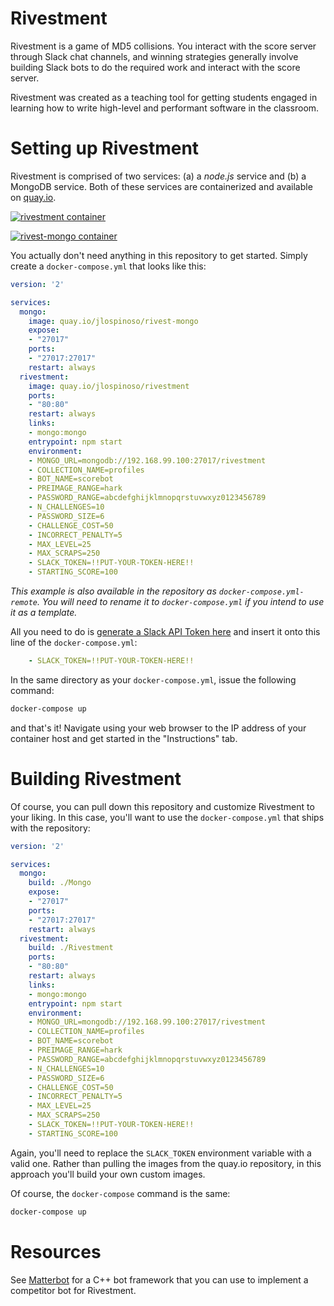 Rivestment
==

Rivestment is a game of MD5 collisions. You interact with the score server
through Slack chat channels, and winning strategies generally involve building
Slack bots to do the required work and interact with the score server.

Rivestment was created as a teaching tool for getting students engaged in learning
how to write high-level and performant software in the classroom.

Setting up Rivestment
==

Rivestment is comprised of two services: (a) a *node.js* service and (b) a MongoDB
service. Both of these services are containerized and available on
[quay.io](https://quay.io/repository/jlospinoso/rivestment).

[![rivestment container](https://quay.io/repository/jlospinoso/rivestment/status "rivestment Docker Repository on Quay")](https://quay.io/repository/jlospinoso/rivestment)

[![rivest-mongo container](https://quay.io/repository/jlospinoso/rivest-mongo/status "rivest-mongo Docker Repository on Quay")](https://quay.io/repository/jlospinoso/rivest-mongo)

You actually don't need anything in this repository to get started. Simply create
a `docker-compose.yml` that looks like this:

```yml
version: '2'

services:
  mongo:
    image: quay.io/jlospinoso/rivest-mongo
    expose:
    - "27017"
    ports:
    - "27017:27017"
    restart: always
  rivestment:
    image: quay.io/jlospinoso/rivestment
    ports:
    - "80:80"
    restart: always
    links:
    - mongo:mongo
    entrypoint: npm start
    environment:
    - MONGO_URL=mongodb://192.168.99.100:27017/rivestment
    - COLLECTION_NAME=profiles
    - BOT_NAME=scorebot
    - PREIMAGE_RANGE=hark
    - PASSWORD_RANGE=abcdefghijklmnopqrstuvwxyz0123456789
    - N_CHALLENGES=10
    - PASSWORD_SIZE=6
    - CHALLENGE_COST=50
    - INCORRECT_PENALTY=5
    - MAX_LEVEL=25
    - MAX_SCRAPS=250
    - SLACK_TOKEN=!!PUT-YOUR-TOKEN-HERE!!
    - STARTING_SCORE=100
```

_This example is also available in the repository as `docker-compose.yml-remote`.
You will need to rename it to `docker-compose.yml` if you intend to use it as
a template._

All you need to do is [generate a Slack API Token here](https://api.slack.com/tokens)
and insert it onto this line of the `docker-compose.yml`:

```yml
    - SLACK_TOKEN=!!PUT-YOUR-TOKEN-HERE!!
```

In the same directory as your `docker-compose.yml`, issue the following command:

```sh
docker-compose up
```

and that's it! Navigate using your web browser to the IP address of your container
host and get started in the "Instructions" tab.

Building Rivestment
==

Of course, you can pull down this repository and customize Rivestment to your liking.
In this case, you'll want to use the `docker-compose.yml` that ships with the repository:

```yml
version: '2'

services:
  mongo:
    build: ./Mongo
    expose:
    - "27017"
    ports:
    - "27017:27017"
    restart: always
  rivestment:
    build: ./Rivestment
    ports:
    - "80:80"
    restart: always
    links:
    - mongo:mongo
    entrypoint: npm start
    environment:
    - MONGO_URL=mongodb://192.168.99.100:27017/rivestment
    - COLLECTION_NAME=profiles
    - BOT_NAME=scorebot
    - PREIMAGE_RANGE=hark
    - PASSWORD_RANGE=abcdefghijklmnopqrstuvwxyz0123456789
    - N_CHALLENGES=10
    - PASSWORD_SIZE=6
    - CHALLENGE_COST=50
    - INCORRECT_PENALTY=5
    - MAX_LEVEL=25
    - MAX_SCRAPS=250
    - SLACK_TOKEN=!!PUT-YOUR-TOKEN-HERE!!
    - STARTING_SCORE=100
```

Again, you'll need to replace the `SLACK_TOKEN` environment variable with a valid one.
Rather than pulling the images from the quay.io repository, in this approach you'll build
your own custom images.

Of course, the `docker-compose` command is the same:

```sh
docker-compose up
```

Resources
==

See [Matterbot](https://github.com/JLospinoso/matterbot) for a C++ bot framework
that you can use to implement a competitor bot for Rivestment.
